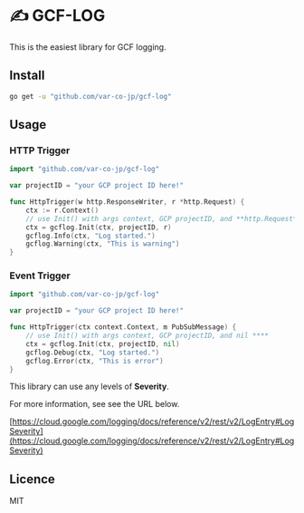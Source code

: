 # ✍️ GCF-LOG


This is the easiest library for GCF logging.

## Install


```bash
go get -u "github.com/var-co-jp/gcf-log"
```

## Usage

### HTTP Trigger

```go
import "github.com/var-co-jp/gcf-log"

var projectID = "your GCP project ID here!"

func HttpTrigger(w http.ResponseWriter, r *http.Request) {
	ctx := r.Context()
	// use Init() with args context, GCP projectID, and **http.Request** 
	ctx = gcflog.Init(ctx, projectID, r)
	gcflog.Info(ctx, "Log started.")
	gcflog.Warning(ctx, "This is warning")
}
```

### **Event Trigger**

```go
import "github.com/var-co-jp/gcf-log"

var projectID = "your GCP project ID here!"

func HttpTrigger(ctx context.Context, m PubSubMessage) {
	// use Init() with args context, GCP projectID, and nil ****
	ctx = gcflog.Init(ctx, projectID, nil)
	gcflog.Debug(ctx, "Log started.")
	gcflog.Error(ctx, "This is error")
}
```

This library can use any levels of **Severity**.

For more information, see see the URL below.

[https://cloud.google.com/logging/docs/reference/v2/rest/v2/LogEntry#LogSeverity](https://cloud.google.com/logging/docs/reference/v2/rest/v2/LogEntry#LogSeverity)

## Licence

MIT
